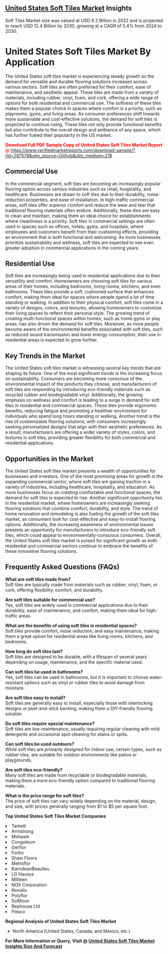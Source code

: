 <h2><a href="https://www.verifiedmarketreports.com/download-sample/?rid=287578&amp;utm_source=Github&amp;utm_medium=218" target="_blank">United States Soft Tiles Market</a> Insights</h2><p>Soft Tiles Market size was valued at USD 8.2 Billion in 2022 and is projected to reach USD 12.4 Billion by 2030, growing at a CAGR of 5.4% from 2024 to 2030.</p><p> <h1>United States Soft Tiles Market By Application</h1> <p>The United States soft tiles market is experiencing steady growth as the demand for versatile and durable flooring solutions increases across various sectors. Soft tiles are often preferred for their comfort, ease of maintenance, and aesthetic appeal. These tiles are made from a variety of materials, including rubber, vinyl, foam, and cork, offering a wide range of options for both residential and commercial use. The softness of these tiles makes them a popular choice in spaces where comfort is a priority, such as playrooms, gyms, and living areas. As consumer preferences shift towards more sustainable and cost-effective solutions, the demand for soft tiles is projected to continue rising. These tiles not only provide functional benefits but also contribute to the overall design and ambiance of any space, which has further fueled their popularity in the US market. <p><span class=""><span style="color: #ff0000;"><strong>Download Full PDF Sample Copy of United States Soft Tiles Market Report</strong> @ </span><a href="https://www.verifiedmarketreports.com/download-sample/?rid=287578&amp;utm_source=Github&amp;utm_medium=218" target="_blank">https://www.verifiedmarketreports.com/download-sample/?rid=287578&amp;utm_source=Github&amp;utm_medium=218</a></span></p></p> <h2>Commercial Use</h2> <p>In the commercial segment, soft tiles are becoming an increasingly popular flooring option across various industries such as retail, hospitality, and healthcare. Businesses are drawn to soft tiles due to their durability, noise-reduction properties, and ease of installation. In high-traffic commercial areas, soft tiles offer superior comfort and reduce the wear and tear that traditional flooring materials often endure. Additionally, these tiles are easy to clean and maintain, making them an ideal choice for establishments where cleanliness is a priority. Soft tiles in commercial settings are often used in spaces such as offices, hotels, gyms, and hospitals, where employees and customers benefit from their cushioning effects, providing an environment that is both functional and welcoming. As more businesses prioritize sustainability and wellness, soft tiles are expected to see even greater adoption in commercial applications in the coming years. <h2>Residential Use</h2> <p>Soft tiles are increasingly being used in residential applications due to their versatility and comfort. Homeowners are choosing soft tiles for various areas of their homes, including bedrooms, living rooms, kitchens, and even bathrooms. These tiles provide a soft, cushioned surface that enhances comfort, making them ideal for spaces where people spend a lot of time standing or walking. In addition to their physical comfort, soft tiles come in a variety of designs, colors, and textures, allowing homeowners to customize their living spaces to reflect their personal style. The growing trend of creating multi-functional spaces within homes, such as home gyms or play areas, has also driven the demand for soft tiles. Moreover, as more people become aware of the environmental benefits associated with soft tiles, such as reduced sound transmission and lower energy consumption, their use in residential areas is expected to grow further. <h2>Key Trends in the Market</h2> <p>The United States soft tiles market is witnessing several key trends that are shaping its future. One of the most significant trends is the increasing focus on sustainability. Consumers are becoming more conscious of the environmental impact of the products they choose, and manufacturers of soft tiles are responding by introducing eco-friendly materials such as recycled rubber and biodegradable vinyl. Additionally, the growing emphasis on wellness and comfort is leading to a surge in demand for soft tiles in residential and commercial spaces. These tiles provide ergonomic benefits, reducing fatigue and promoting a healthier environment for individuals who spend long hours standing or walking. Another trend is the rise of customizable flooring solutions, with consumers increasingly seeking personalized designs that align with their aesthetic preferences. As a result, manufacturers are offering a wider variety of styles, colors, and textures in soft tiles, providing greater flexibility for both commercial and residential applications. <h2>Opportunities in the Market</h2> <p>The United States soft tiles market presents a wealth of opportunities for businesses and investors. One of the most promising areas for growth is the expanding commercial sector, where soft tiles are gaining traction in a variety of industries, including healthcare, hospitality, and education. As more businesses focus on creating comfortable and functional spaces, the demand for soft tiles is expected to rise. Another significant opportunity lies in the residential market, where homeowners are increasingly seeking flooring solutions that combine comfort, durability, and style. The trend of home renovation and remodeling is also fueling the growth of the soft tiles market, as consumers look for cost-effective and easy-to-install flooring options. Additionally, the increasing awareness of environmental issues presents an opportunity for manufacturers to introduce eco-friendly soft tiles, which could appeal to environmentally-conscious consumers. Overall, the United States soft tiles market is poised for significant growth as both residential and commercial sectors continue to embrace the benefits of these innovative flooring solutions. <h2>Frequently Asked Questions (FAQs)</h2> <p><strong>What are soft tiles made from?</strong><br>Soft tiles are typically made from materials such as rubber, vinyl, foam, or cork, offering flexibility, comfort, and durability.</p> <p><strong>Are soft tiles suitable for commercial use?</strong><br>Yes, soft tiles are widely used in commercial applications due to their durability, ease of maintenance, and comfort, making them ideal for high-traffic areas.</p> <p><strong>What are the benefits of using soft tiles in residential spaces?</strong><br>Soft tiles provide comfort, noise reduction, and easy maintenance, making them a great option for residential areas like living rooms, kitchens, and bedrooms.</p> <p><strong>How long do soft tiles last?</strong><br>Soft tiles are designed to be durable, with a lifespan of several years depending on usage, maintenance, and the specific material used.</p> <p><strong>Can soft tiles be used in bathrooms?</strong><br>Yes, soft tiles can be used in bathrooms, but it is important to choose water-resistant options such as vinyl or rubber tiles to avoid damage from moisture.</p> <p><strong>Are soft tiles easy to install?</strong><br>Soft tiles are generally easy to install, especially those with interlocking designs or peel-and-stick backing, making them a DIY-friendly flooring solution.</p> <p><strong>Do soft tiles require special maintenance?</strong><br>Soft tiles are low-maintenance, usually requiring regular cleaning with mild detergents and occasional spot cleaning for stains or spills.</p> <p><strong>Can soft tiles be used outdoors?</strong><br>While soft tiles are primarily designed for indoor use, certain types, such as rubber tiles, are suitable for outdoor environments like patios or playgrounds.</p> <p><strong>Are soft tiles eco-friendly?</strong><br>Many soft tiles are made from recyclable or biodegradable materials, making them a more eco-friendly option compared to traditional flooring materials.</p> <p><strong>What is the price range for soft tiles?</strong><br>The price of soft tiles can vary widely depending on the material, design, and size, with prices generally ranging from $1 to $5 per square foot.</p> </p><p><strong>Top United States Soft Tiles Market Companies</strong></p><div data-test-id=""><p><li>Tarkett</li><li> Armstrong</li><li> Mohawk</li><li> Congoleum</li><li> Gerflor</li><li> Forbo</li><li> Shaw Floors</li><li> Metroflor</li><li> KarndeanBeaulieu</li><li> LG Hausys</li><li> Milliken</li><li> NOX Corporation</li><li> Novalis</li><li> Polyflor</li><li> Softfloor</li><li> Rephouse Ltd</li><li> Flexco</li></p><div><strong>Regional Analysis of&nbsp;United States Soft Tiles Market</strong></div><ul><li dir="ltr"><p dir="ltr">North America&nbsp;(United States, Canada, and Mexico, etc.)</p></li></ul><p><strong>For More Information or Query, Visit @&nbsp;</strong><strong><a href="https://www.verifiedmarketreports.com/product/soft-tiles-market/?utm_source=Github&amp;utm_medium=218" target="_blank">United States Soft Tiles Market Insights Size And Forecast</a></strong></p></div>
